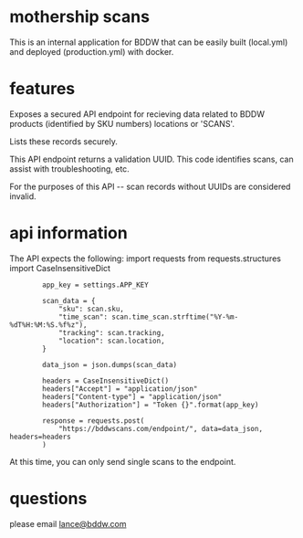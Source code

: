 # mothership scans

This is an internal application for BDDW that can be easily built (local.yml) and deployed (production.yml) with docker.

# features

Exposes a secured API endpoint for recieving data related to BDDW products (identified by SKU numbers) locations or 'SCANS'.

Lists these records securely.

This API endpoint returns a validation UUID. This code identifies scans, can assist with troubleshooting, etc. 

For the purposes of this API -- scan records without UUIDs are considered invalid.

# api information

The API expects the following:
    import requests
    from requests.structures import CaseInsensitiveDict

    
            app_key = settings.APP_KEY

            scan_data = {
                "sku": scan.sku,
                "time_scan": scan.time_scan.strftime("%Y-%m-%dT%H:%M:%S.%f%z"),
                "tracking": scan.tracking,
                "location": scan.location,
            }

            data_json = json.dumps(scan_data)

            headers = CaseInsensitiveDict()
            headers["Accept"] = "application/json"
            headers["Content-type"] = "application/json"
            headers["Authorization"] = "Token {}".format(app_key)

            response = requests.post(
                "https://bddwscans.com/endpoint/", data=data_json, headers=headers
            )

At this time, you can only send single scans to the endpoint.


# questions

please email lance@bddw.com

